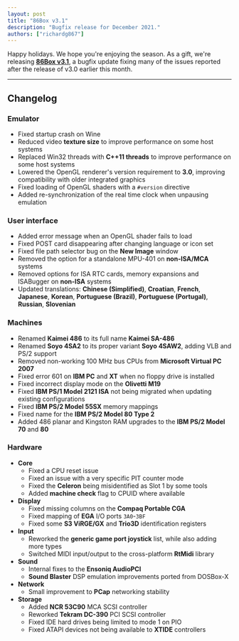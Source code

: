 ```yaml
---
layout: post
title: "86Box v3.1"
description: "Bugfix release for December 2021."
authors: ["richardg867"]
---
```


Happy holidays. We hope you're enjoying the season. As a gift, we're releasing [**86Box v3.1**](https://github.com/86Box/86Box/releases/tag/v3.1), a bugfix update fixing many of the issues reported after the release of v3.0 earlier this month.

---

## Changelog

### Emulator

* Fixed startup crash on Wine
* Reduced video **texture size** to improve performance on some host systems
* Replaced Win32 threads with **C++11 threads** to improve performance on some host systems
* Lowered the OpenGL renderer's version requirement to **3.0**, improving compatibility with older integrated graphics
* Fixed loading of OpenGL shaders with a `#version` directive
* Added re-synchronization of the real time clock when unpausing emulation

### User interface

* Added error message when an OpenGL shader fails to load
* Fixed POST card disappearing after changing language or icon set
* Fixed file path selector bug on the **New Image** window
* Removed the option for a standalone MPU-401 on **non-ISA/MCA** systems
* Removed options for ISA RTC cards, memory expansions and ISABugger on **non-ISA** systems
* Updated translations: **Chinese (Simplified)**, **Croatian**, **French**, **Japanese**, **Korean**, **Portuguese (Brazil)**, **Portuguese (Portugal)**, **Russian**, **Slovenian**

### Machines

* Renamed **Kaimei 486** to its full name **Kaimei SA-486**
* Renamed **Soyo 4SA2** to its proper variant **Soyo 4SAW2**, adding VLB and PS/2 support
* Removed non-working 100 MHz bus CPUs from **Microsoft Virtual PC 2007**
* Fixed error 601 on **IBM PC** and **XT** when no floppy drive is installed
* Fixed incorrect display mode on the **Olivetti M19**
* Fixed **IBM PS/1 Model 2121 ISA** not being migrated when updating existing configurations
* Fixed **IBM PS/2 Model 55SX** memory mappings
* Fixed name for the **IBM PS/2 Model 80 Type 2**
* Added 486 planar and Kingston RAM upgrades to the **IBM PS/2 Model 70** and **80**

### Hardware

* **Core**
  * Fixed a CPU reset issue
  * Fixed an issue with a very specific PIT counter mode
  * Fixed the **Celeron** being misidentified as Slot 1 by some tools
  * Added **machine check** flag to CPUID where available
* **Display**
  * Fixed missing columns on the **Compaq Portable CGA**
  * Fixed mapping of **EGA** I/O ports `3A0`-`3BF`
  * Fixed some **S3 ViRGE/GX** and **Trio3D** identification registers
* **Input**
  * Reworked the **generic game port joystick** list, while also adding more types
  * Switched MIDI input/output to the cross-platform **RtMidi** library
* **Sound**
  * Internal fixes to the **Ensoniq AudioPCI**
  * **Sound Blaster** DSP emulation improvements ported from DOSBox-X
* **Network**
  * Small improvement to **PCap** networking stability
* **Storage**
  * Added **NCR 53C90** MCA SCSI controller
  * Reworked **Tekram DC-390** PCI SCSI controller
  * Fixed IDE hard drives being limited to mode 1 on PIO
  * Fixed ATAPI devices not being available to **XTIDE** controllers
